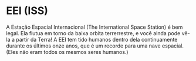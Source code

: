 # EEI (ISS)

A Estação Espacial Internacional (The International Space Station) é bem legal.
Ela flutua em torno da baixa orbita terrerrestre, e você ainda pode vê-la a
partir da Terra! A EEI tem tido humanos dentro dela continuamente durante os
últimos onze anos, que é um recorde para uma nave espacial. (Eles não eram todos
os mesmos seres humanos.)
